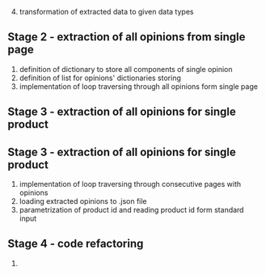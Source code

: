 4. transformation of extracted data to given data types

## Stage 2 - extraction of all opinions from single page
1. definition of dictionary to store all components of single opinion
2. definition of list for opinions' dictionaries storing
3. implementation of loop traversing through all opinions form single page

## Stage 3 - extraction of all opinions for single product
## Stage 3 - extraction of all opinions for single product
1. implementation of loop traversing through consecutive pages with opinions
2. loading extracted opinions to .json file
3. parametrization of product id and reading product id form standard input

## Stage 4 - code refactoring
1. 